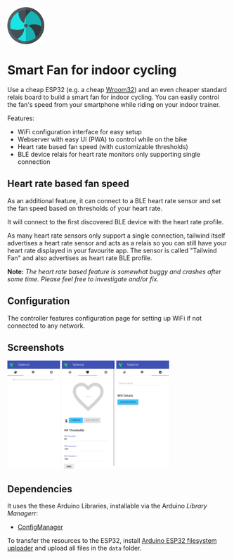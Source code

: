 <img src="data/fan.svg" alt="Tailwind Logo" width="84px" height="84px">

# Smart Fan for indoor cycling

Use a cheap ESP32 (e.g. a cheap [Wroom32](https://www.espressif.com/en/products/modules/esp-wroom-32/overview)) and an even cheaper standard relais board to build a smart fan for indoor cycling. You can easily control the fan's speed from your smartphone while riding on your indoor trainer. 

Features:
 * WiFi configuration interface for easy setup
 * Webserver with easy UI (PWA) to control while on the bike
 * Heart rate based fan speed (with customizable thresholds)
 * BLE device relais for heart rate monitors only supporting single connection

## Heart rate based fan speed 
 As an additional feature, it can connect to a BLE heart rate sensor and set the fan speed based on thresholds of your heart rate. 

It will connect to the first discovered BLE device with the heart rate profile.

As many heart rate sensors only support a single connection, tailwind itself advertises a heart rate sensor and acts as a relais so you can still have your heart rate displayed in your favourite app. The sensor is called "Tailwind Fan" and also advertises as heart rate BLE profile.

**Note:** *The heart rate based feature is somewhat buggy and crashes after some time. Please feel free to investigate and/or fix.*


## Configuration

The controller features configuration page for setting up WiFi if not connected to any network. 

## Screenshots
<img src="screenshots/manual.png" alt="Manual Speed" width="120px"> <img src="screenshots/hr.png" alt="HR based (not connected)" width="120px"> <img src="screenshots/settings.png" alt="Settings (reset option)" width="120px">

## Dependencies

It uses the these Arduino Libraries, installable via the Arduino *Library Managerr*:
  * [ConfigManager](https://github.com/nrwiersma/ConfigManager)

To transfer the resources to the ESP32, install [Arduino ESP32 filesystem uploader](https://github.com/me-no-dev/arduino-esp32fs-plugin) and upload all files in the `data` folder.
